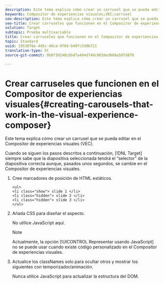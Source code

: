 ```yaml
---
description: Este tema explica cómo crear un carrusel que se pueda editar en el Compositor de experiencias visuales (VEC).
keywords: Compositor de experiencias visuales;VEC;carrusel
seo-description: Este tema explica cómo crear un carrusel que se pueda editar en el Compositor de experiencias visuales (VEC).
seo-title: Crear carruseles que funcionen en el Compositor de experiencias visuales
solution: Target
subtopic: Prueba multivariable
title: Crear carruseles que funcionen en el Compositor de experiencias visuales
topic: Standard
uuid: 19538f6e-445c-49ca-9f0d-b49fc330b721
translation-type: ht
source-git-commit: 9b8f39240cbbd7a494d74dc0016ed666a58fd870

---
```



# Crear carruseles que funcionen en el Compositor de experiencias visuales{#creating-carousels-that-work-in-the-visual-experience-composer}

Este tema explica cómo crear un carrusel que se pueda editar en el Compositor de experiencias visuales (VEC).

Cuando se siguen los pasos descritos a continuación, [!DNL Target] siempre sabe que la diapositiva seleccionada tendrá el “selector” de la diapositiva correcta aunque, pasados unos segundos, se cambie en el Compositor de experiencias visuales.

1. Cree marcadores de posición de HTML estáticos.

   ```
   <ul>
   <li class="show"> slide 1 </li>
   <li class="hidden"> slide 2 </li>
   <li class="hidden"> slide 3 </li>
   </ul>
   ```

1. Añada CSS para diseñar el aspecto.

   No utilice JavaScript aquí.

   >[!NOTE]
   >
   >Actualmente, la opción [!UICONTROL Representar usando JavaScript] no se puede usar cuando existe código personalizado en el Compositor de experiencias visuales.

1. Actualice los classNames solo para ocultar otros y mostrar los siguientes con temporizador/animación.

   Nunca utilice JavaScript para actualizar la estructura del DOM.